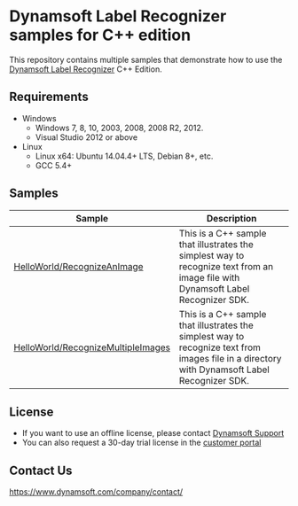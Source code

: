 # Dynamsoft Label Recognizer samples for C++ edition

This repository contains multiple samples that demonstrate how to use the [Dynamsoft Label Recognizer](https://www.dynamsoft.com/label-recognition/overview/) C++ Edition.

## Requirements

- Windows
  - Windows 7, 8, 10, 2003, 2008, 2008 R2, 2012.
  - Visual Studio 2012 or above
- Linux
  - Linux x64: Ubuntu 14.04.4+ LTS, Debian 8+, etc.
  - GCC 5.4+

## Samples

| Sample            | Description |
|---------------|----------------------|
|[HelloWorld/RecognizeAnImage](Samples/HelloWorld/RecognizeAnImage)          | This is a C++ sample that illustrates the simplest way to recognize text from an image file with Dynamsoft Label Recognizer SDK.            |
|[HelloWorld/RecognizeMultipleImages](Samples/HelloWorld/RecognizeMultipleImages)           | This is a C++ sample that illustrates the simplest way to recognize text from images file in a directory with Dynamsoft Label Recognizer SDK.            |

## License

- If you want to use an offline license, please contact [Dynamsoft Support](https://www.dynamsoft.com/company/contact/)
- You can also request a 30-day trial license in the [customer portal](https://www.dynamsoft.com/customer/license/trialLicense?product=dlr&utm_source=github&package=c_cpp)

## Contact Us

https://www.dynamsoft.com/company/contact/
